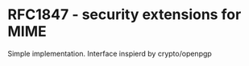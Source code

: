 # RFC1847 - security extensions for MIME

Simple implementation. Interface inspierd by crypto/openpgp